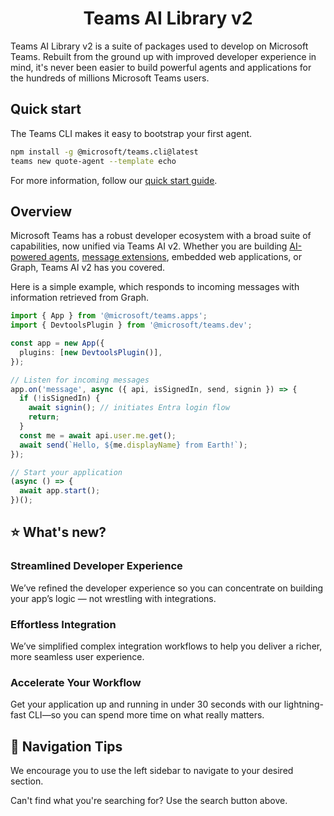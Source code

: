 <center><h1>Teams AI Library v2</h1></center>

Teams AI Library v2 is a suite of packages used to develop on Microsoft Teams. Rebuilt from the ground up with improved developer experience in mind, it's never been easier to build powerful agents and applications for the hundreds of millions Microsoft Teams users.

## Quick start

The Teams CLI makes it easy to bootstrap your first agent.

```sh
npm install -g @microsoft/teams.cli@latest
teams new quote-agent --template echo
```

For more information, follow our [quick start guide](../getting-started/quickstart.md).

## Overview

Microsoft Teams has a robust developer ecosystem with a broad suite of capabilities, now unified via Teams AI v2. Whether you are building [AI-powered agents](../in-depth-guides/ai/overview.md), [message extensions](../in-depth-guides/message-extensions/overview.md), embedded web applications, or Graph, Teams AI v2 has you covered.

Here is a simple example, which responds to incoming messages with information retrieved from Graph.

```typescript
import { App } from '@microsoft/teams.apps';
import { DevtoolsPlugin } from '@microsoft/teams.dev';

const app = new App({
  plugins: [new DevtoolsPlugin()],
});

// Listen for incoming messages
app.on('message', async ({ api, isSignedIn, send, signin }) => {
  if (!isSignedIn) {
    await signin(); // initiates Entra login flow
    return;
  }
  const me = await api.user.me.get();
  await send(`Hello, ${me.displayName} from Earth!`);
});

// Start your application
(async () => {
  await app.start();
})();
```

## ⭐ What's new?

### Streamlined Developer Experience

We’ve refined the developer experience so you can concentrate on building your app’s logic — not wrestling with integrations.

### Effortless Integration

We’ve simplified complex integration workflows to help you deliver a richer, more seamless user experience.

### Accelerate Your Workflow

Get your application up and running in under 30 seconds with our lightning-fast CLI—so you can spend more time on what really matters.

## 🔎 Navigation Tips

We encourage you to use the left sidebar to navigate to your desired section.

Can't find what you're searching for? Use the search button above.